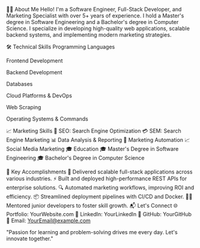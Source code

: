 👨‍💻 About Me
Hello! I'm a Software Engineer, Full-Stack Developer, and Marketing Specialist with over 5+ years of experience. I hold a Master's degree in Software Engineering and a Bachelor's degree in Computer Science. I specialize in developing high-quality web applications, scalable backend systems, and implementing modern marketing strategies.

🛠️ Technical Skills
Programming Languages


Frontend Development



Backend Development


Databases




Cloud Platforms & DevOps







Web Scraping


Operating Systems & Commands



📈 Marketing Skills
🧲 SEO: Search Engine Optimization
💳 SEM: Search Engine Marketing
📊 Data Analysis & Reporting
🤖 Marketing Automation
📈 Social Media Marketing
🎓 Education
🎓 Master's Degree in Software Engineering
🎓 Bachelor's Degree in Computer Science

🌟 Key Accomplishments
🚀 Delivered scalable full-stack applications across various industries.
⚡ Built and deployed high-performance REST APIs for enterprise solutions.
🔍 Automated marketing workflows, improving ROI and efficiency.
📦 Streamlined deployment pipelines with CI/CD and Docker.
👨‍🏫 Mentored junior developers to foster skill growth.
📬 Let's Connect
🌐 Portfolio: YourWebsite.com
💼 LinkedIn: YourLinkedIn
🐙 GitHub: YourGitHub
📧 Email: YourEmail@example.com

"Passion for learning and problem-solving drives me every day. Let's innovate together."
